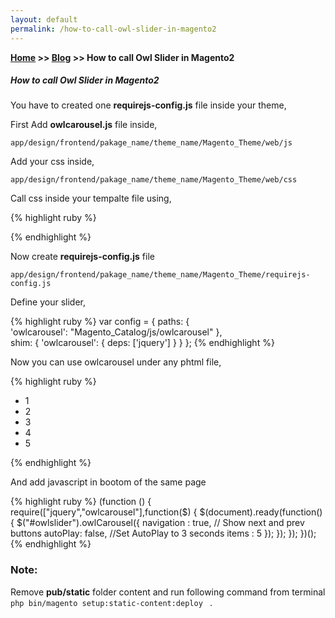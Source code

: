 ```yaml
---
layout: default
permalink: /how-to-call-owl-slider-in-magento2
---
```

**[Home](https://supravatm.github.io/) >> [Blog](https://supravatm.github.io/blogs.html) >> How to call Owl Slider in Magento2**

##### How to call Owl Slider in Magento2

You have to created one **requirejs-config.js** file inside your theme,

First Add **owlcarousel.js** file inside,

```
app/design/frontend/pakage_name/theme_name/Magento_Theme/web/js
```

Add your css inside,

```
app/design/frontend/pakage_name/theme_name/Magento_Theme/web/css
```
Call css inside your tempalte file using,

{% highlight ruby %}
<link rel="stylesheet" type="text/css" href="<?php echo $block->getViewFileUrl('Magento_Catalog::css/owlcarousel.css')?>">
{% endhighlight %}

Now create **requirejs-config.js** file

```
app/design/frontend/pakage_name/theme_name/Magento_Theme/requirejs-config.js
```

Define your slider,

{% highlight ruby %}
var config = {
    paths: {            
            'owlcarousel': "Magento_Catalog/js/owlcarousel"
        },   
    shim: {
        'owlcarousel': {
            deps: ['jquery']
        }
    }
};
{% endhighlight %}


Now you can use owlcarousel under any phtml file,

{% highlight ruby %}
<div class="products list items product-items owlslider">
   <ul>
     <li>1</li>
     <li>2</li>
     <li>3</li>
     <li>4</li>
     <li>5</li>       
  </ul>
</div>
{% endhighlight %}

And add javascript in bootom of the same page

{% highlight ruby %}
(function  () {
    require(["jquery","owlcarousel"],function($) {
        $(document).ready(function() {
            $("#owlslider").owlCarousel({
                navigation : true, // Show next and prev buttons
                autoPlay: false, //Set AutoPlay to 3 seconds
                items : 5
            });
        });
    });
})();
{% endhighlight %}

### Note:

Remove **pub/static** folder content and run following command from terminal ```php bin/magento setup:static-content:deploy ``` .
